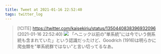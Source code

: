 ```yaml
---
title: Tweet at 2021-01-16 22:52:40
tags: twitter_log
---
```


> [!CITE] https://twitter.com/kaisekiriu/status/1350440838396932096 (2021-01-16 22:52:40)
> ![](https://twitter.com/kaisekiriu/status/1350440838396932096)
> 「へニック以前の"単系統"には今でいう側系統も含まれていた」という認識だったけど、Goodrich (1916)は明らかに爬虫類を"単系統群ではない"と言い切ってるなあ。
